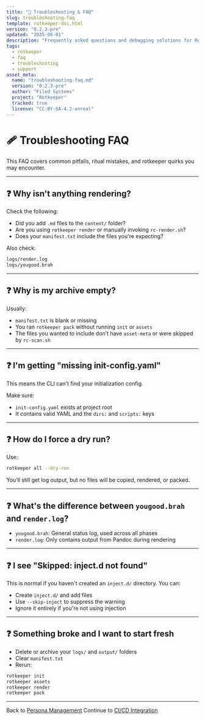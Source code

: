 ```yaml
---
title: "🧯 Troubleshooting & FAQ"
slug: troubleshooting-faq
template: rotkeeper-doc.html
version: "0.2.3-pre"
updated: "2025-06-01"
description: "Frequently asked questions and debugging solutions for Rotkeeper rituals, scripts, and rendering behavior."
tags:
  - rotkeeper
  - faq
  - troubleshooting
  - support
asset_meta:
  name: "troubleshooting-faq.md"
  version: "0.2.3-pre"
  author: "Filed Systems"
  project: "Rotkeeper"
  tracked: true
  license: "CC-BY-SA-4.2-unreal"
---
```


<!-- asset-meta: { name: "troubleshooting-faq.md", version: "v0.1.0" } -->


# 🩹 Troubleshooting FAQ

This FAQ covers common pitfalls, ritual mistakes, and rotkeeper quirks you may encounter.

***

## ❓ Why isn't anything rendering?

Check the following:
- Did you add `.md` files to the `content/` folder?
- Are you using `rotkeeper render` or manually invoking `rc-render.sh`?
- Does your `manifest.txt` include the files you're expecting?

Also check:
```bash
logs/render.log
logs/yougood.brah
```

***

## ❓ Why is my archive empty?

Usually:
- `manifest.txt` is blank or missing
- You ran `rotkeeper pack` without running `init` or `assets`
- The files you wanted to include don’t have `asset-meta` or were skipped by `rc-scan.sh`

***

## ❓ I'm getting "missing init-config.yaml"

This means the CLI can't find your initialization config.

Make sure:
- `init-config.yaml` exists at project root
- It contains valid YAML and the `dirs:` and `scripts:` keys

***

## ❓ How do I force a dry run?

Use:

```bash
rotkeeper all --dry-run
```

You’ll still get log output, but no files will be copied, rendered, or packed.

***

## ❓ What's the difference between `yougood.brah` and `render.log`?

- `yougood.brah`: General status log, used across all phases
- `render.log`: Only contains output from Pandoc during rendering

***

## ❓ I see "Skipped: inject.d not found"

This is normal if you haven't created an `inject.d/` directory. You can:
- Create `inject.d/` and add files
- Use `--skip-inject` to suppress the warning
- Ignore it entirely if you're not using injection

***

## ❓ Something broke and I want to start fresh

- Delete or archive your `logs/` and `output/` folders
- Clear `manifest.txt`
- Rerun:

```bash
rotkeeper init
rotkeeper assets
rotkeeper render
rotkeeper pack
```

***

Back to [Persona Management](persona-management.md)
Continue to [CI/CD Integration](ci-cd-integration.md)

<!--
LIMERICK

A question was posed in despair,
“Why won't this tombbuilder care?”
The CLI replied,
With dry-run denied—
And logs blinking silently bare.

SORA PROMPT

"a desperate user staring at a blank terminal, seeking help from a haunted CLI, faint error messages whispering in limerick form"
-->